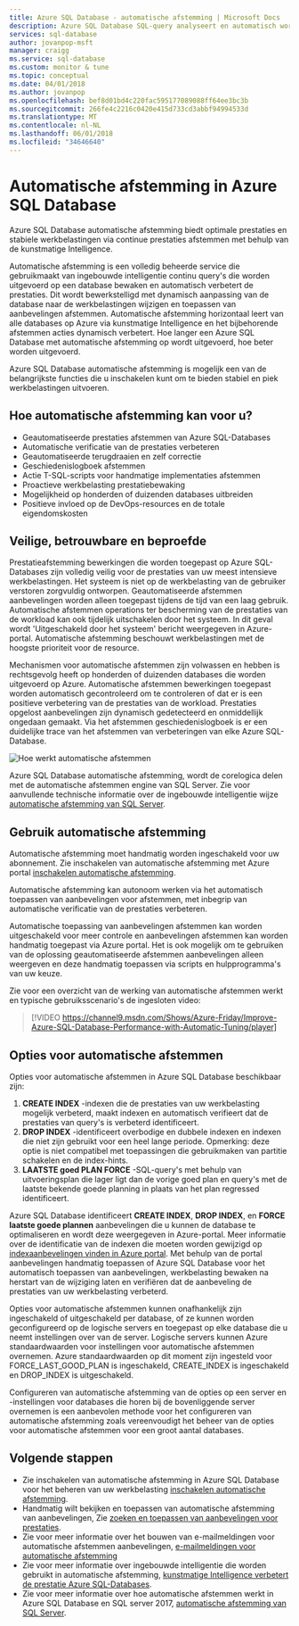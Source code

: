 ```yaml
---
title: Azure SQL Database - automatische afstemming | Microsoft Docs
description: Azure SQL Database SQL-query analyseert en automatisch wordt aangepast aan de werkbelasting van de gebruiker.
services: sql-database
author: jovanpop-msft
manager: craigg
ms.service: sql-database
ms.custom: monitor & tune
ms.topic: conceptual
ms.date: 04/01/2018
ms.author: jovanpop
ms.openlocfilehash: bef8d01bd4c220fac595177089088ff64ee3bc3b
ms.sourcegitcommit: 266fe4c2216c0420e415d733cd3abbf94994533d
ms.translationtype: MT
ms.contentlocale: nl-NL
ms.lasthandoff: 06/01/2018
ms.locfileid: "34646640"
---
```

# <a name="automatic-tuning-in-azure-sql-database"></a>Automatische afstemming in Azure SQL Database

Azure SQL Database automatische afstemming biedt optimale prestaties en stabiele werkbelastingen via continue prestaties afstemmen met behulp van de kunstmatige Intelligence.

Automatische afstemming is een volledig beheerde service die gebruikmaakt van ingebouwde intelligentie continu query's die worden uitgevoerd op een database bewaken en automatisch verbetert de prestaties. Dit wordt bewerkstelligd met dynamisch aanpassing van de database naar de werkbelastingen wijzigen en toepassen van aanbevelingen afstemmen. Automatische afstemming horizontaal leert van alle databases op Azure via kunstmatige Intelligence en het bijbehorende afstemmen acties dynamisch verbetert. Hoe langer een Azure SQL Database met automatische afstemming op wordt uitgevoerd, hoe beter worden uitgevoerd.

Azure SQL Database automatische afstemming is mogelijk een van de belangrijkste functies die u inschakelen kunt om te bieden stabiel en piek werkbelastingen uitvoeren.

## <a name="what-can-automatic-tuning-do-for-you"></a>Hoe automatische afstemming kan voor u?

- Geautomatiseerde prestaties afstemmen van Azure SQL-Databases
- Automatische verificatie van de prestaties verbeteren
- Geautomatiseerde terugdraaien en zelf correctie
- Geschiedenislogboek afstemmen
- Actie T-SQL-scripts voor handmatige implementaties afstemmen
- Proactieve werkbelasting prestatiebewaking
- Mogelijkheid op honderden of duizenden databases uitbreiden
- Positieve invloed op de DevOps-resources en de totale eigendomskosten

## <a name="safe-reliable-and-proven"></a>Veilige, betrouwbare en beproefde

Prestatieafstemming bewerkingen die worden toegepast op Azure SQL-Databases zijn volledig veilig voor de prestaties van uw meest intensieve werkbelastingen. Het systeem is niet op de werkbelasting van de gebruiker verstoren zorgvuldig ontworpen. Geautomatiseerde afstemmen aanbevelingen worden alleen toegepast tijdens de tijd van een laag gebruik. Automatische afstemmen operations ter bescherming van de prestaties van de workload kan ook tijdelijk uitschakelen door het systeem. In dit geval wordt 'Uitgeschakeld door het systeem' bericht weergegeven in Azure-portal. Automatische afstemming beschouwt werkbelastingen met de hoogste prioriteit voor de resource.

Mechanismen voor automatische afstemmen zijn volwassen en hebben is rechtsgevolg heeft op honderden of duizenden databases die worden uitgevoerd op Azure. Automatische afstemmen bewerkingen toegepast worden automatisch gecontroleerd om te controleren of dat er is een positieve verbetering van de prestaties van de workload. Prestaties opgelost aanbevelingen zijn dynamisch gedetecteerd en onmiddellijk ongedaan gemaakt. Via het afstemmen geschiedenislogboek is er een duidelijke trace van het afstemmen van verbeteringen van elke Azure SQL-Database. 

![Hoe werkt automatische afstemmen](./media/sql-database-automatic-tuning/how-does-automatic-tuning-work.png)

Azure SQL Database automatische afstemming, wordt de corelogica delen met de automatische afstemmen engine van SQL Server. Zie voor aanvullende technische informatie over de ingebouwde intelligentie wijze [automatische afstemming van SQL Server](https://docs.microsoft.com/sql/relational-databases/automatic-tuning/automatic-tuning).

## <a name="use-automatic-tuning"></a>Gebruik automatische afstemming

Automatische afstemming moet handmatig worden ingeschakeld voor uw abonnement. Zie inschakelen van automatische afstemming met Azure portal [inschakelen automatische afstemming](sql-database-automatic-tuning-enable.md).

Automatische afstemming kan autonoom werken via het automatisch toepassen van aanbevelingen voor afstemmen, met inbegrip van automatische verificatie van de prestaties verbeteren. 

Automatische toepassing van aanbevelingen afstemmen kan worden uitgeschakeld voor meer controle en aanbevelingen afstemmen kan worden handmatig toegepast via Azure portal. Het is ook mogelijk om te gebruiken van de oplossing geautomatiseerde afstemmen aanbevelingen alleen weergeven en deze handmatig toepassen via scripts en hulpprogramma's van uw keuze. 

Zie voor een overzicht van de werking van automatische afstemmen werkt en typische gebruiksscenario's de ingesloten video:


> [!VIDEO https://channel9.msdn.com/Shows/Azure-Friday/Improve-Azure-SQL-Database-Performance-with-Automatic-Tuning/player]
>

## <a name="automatic-tuning-options"></a>Opties voor automatische afstemmen

Opties voor automatische afstemmen in Azure SQL Database beschikbaar zijn:
 1. **CREATE INDEX** -indexen die de prestaties van uw werkbelasting mogelijk verbeterd, maakt indexen en automatisch verifieert dat de prestaties van query's is verbeterd identificeert.
 2. **DROP INDEX** -identificeert overbodige en dubbele indexen en indexen die niet zijn gebruikt voor een heel lange periode. Opmerking: deze optie is niet compatibel met toepassingen die gebruikmaken van partitie schakelen en de index-hints.
 3. **LAATSTE goed PLAN FORCE** -SQL-query's met behulp van uitvoeringsplan die lager ligt dan de vorige goed plan en query's met de laatste bekende goede planning in plaats van het plan regressed identificeert.

Azure SQL Database identificeert **CREATE INDEX**, **DROP INDEX**, en **FORCE laatste goede plannen** aanbevelingen die u kunnen de database te optimaliseren en wordt deze weergegeven in Azure-portal. Meer informatie over de identificatie van de indexen die moeten worden gewijzigd op [indexaanbevelingen vinden in Azure portal](sql-database-advisor-portal.md). Met behulp van de portal aanbevelingen handmatig toepassen of Azure SQL Database voor het automatisch toepassen van aanbevelingen, werkbelasting bewaken na herstart van de wijziging laten en verifiëren dat de aanbeveling de prestaties van uw werkbelasting verbeterd. 

Opties voor automatische afstemmen kunnen onafhankelijk zijn ingeschakeld of uitgeschakeld per database, of ze kunnen worden geconfigureerd op de logische servers en toegepast op elke database die u neemt instellingen over van de server. Logische servers kunnen Azure standaardwaarden voor instellingen voor automatische afstemmen overnemen. Azure standaardwaarden op dit moment zijn ingesteld voor FORCE_LAST_GOOD_PLAN is ingeschakeld, CREATE_INDEX is ingeschakeld en DROP_INDEX is uitgeschakeld.

Configureren van automatische afstemming van de opties op een server en -instellingen voor databases die horen bij de bovenliggende server overnemen is een aanbevolen methode voor het configureren van automatische afstemming zoals vereenvoudigt het beheer van de opties voor automatische afstemmen voor een groot aantal databases.

## <a name="next-steps"></a>Volgende stappen

- Zie inschakelen van automatische afstemming in Azure SQL Database voor het beheren van uw werkbelasting [inschakelen automatische afstemming](sql-database-automatic-tuning-enable.md).
- Handmatig wilt bekijken en toepassen van automatische afstemming van aanbevelingen, Zie [zoeken en toepassen van aanbevelingen voor prestaties](sql-database-advisor-portal.md).
- Zie voor meer informatie over het bouwen van e-mailmeldingen voor automatische afstemmen aanbevelingen, [e-mailmeldingen voor automatische afstemming](sql-database-automatic-tuning-email-notifications.md)
- Zie voor meer informatie over ingebouwde intelligentie die worden gebruikt in automatische afstemming, [kunstmatige Intelligence verbetert de prestatie Azure SQL-Databases](https://azure.microsoft.com/blog/artificial-intelligence-tunes-azure-sql-databases/).
- Zie voor meer informatie over hoe automatische afstemmen werkt in Azure SQL Database en SQL server 2017, [automatische afstemming van SQL Server](https://docs.microsoft.com/sql/relational-databases/automatic-tuning/automatic-tuning).
